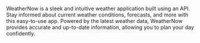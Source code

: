 WeatherNow is a sleek and intuitive weather application built using an API. Stay informed about current weather conditions, forecasts, and more with this easy-to-use app. Powered by the latest weather data, WeatherNow provides accurate and up-to-date information, allowing you to plan your day confidently.

